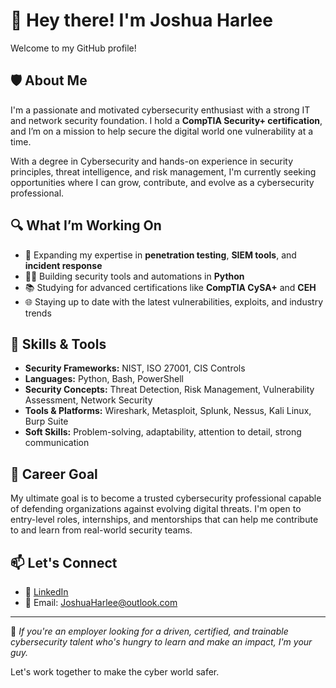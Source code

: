 # 👋 Hey there! I'm Joshua Harlee

Welcome to my GitHub profile!

## 🛡️ About Me

I'm a passionate and motivated cybersecurity enthusiast with a strong IT and network security foundation. I hold a **CompTIA Security+ certification**, and I’m on a mission to help secure the digital world one vulnerability at a time.

With a degree in Cybersecurity and hands-on experience in security principles, threat intelligence, and risk management, I'm currently seeking opportunities where I can grow, contribute, and evolve as a cybersecurity professional.

## 🔍 What I’m Working On

- 🔐 Expanding my expertise in **penetration testing**, **SIEM tools**, and **incident response**
- 👨‍💻 Building security tools and automations in **Python**
- 📚 Studying for advanced certifications like **CompTIA CySA+** and **CEH**
- 🌐 Staying up to date with the latest vulnerabilities, exploits, and industry trends

## 🧰 Skills & Tools

- **Security Frameworks:** NIST, ISO 27001, CIS Controls
- **Languages:** Python, Bash, PowerShell
- **Security Concepts:** Threat Detection, Risk Management, Vulnerability Assessment, Network Security
- **Tools & Platforms:** Wireshark, Metasploit, Splunk, Nessus, Kali Linux, Burp Suite
- **Soft Skills:** Problem-solving, adaptability, attention to detail, strong communication

## 🎯 Career Goal

My ultimate goal is to become a trusted cybersecurity professional capable of defending organizations against evolving digital threats. I'm open to entry-level roles, internships, and mentorships that can help me contribute to and learn from real-world security teams.

## 📫 Let's Connect

- 💼 [LinkedIn]([https://www.linkedin.com/in/your-linkedin-here](https://www.linkedin.com/in/joshua-harlee-22a71b238/))
- 📧 Email: JoshuaHarlee@outlook.com

---

🚀 *If you're an employer looking for a driven, certified, and trainable cybersecurity talent who's hungry to learn and make an impact, I'm your guy.*

Let's work together to make the cyber world safer.


